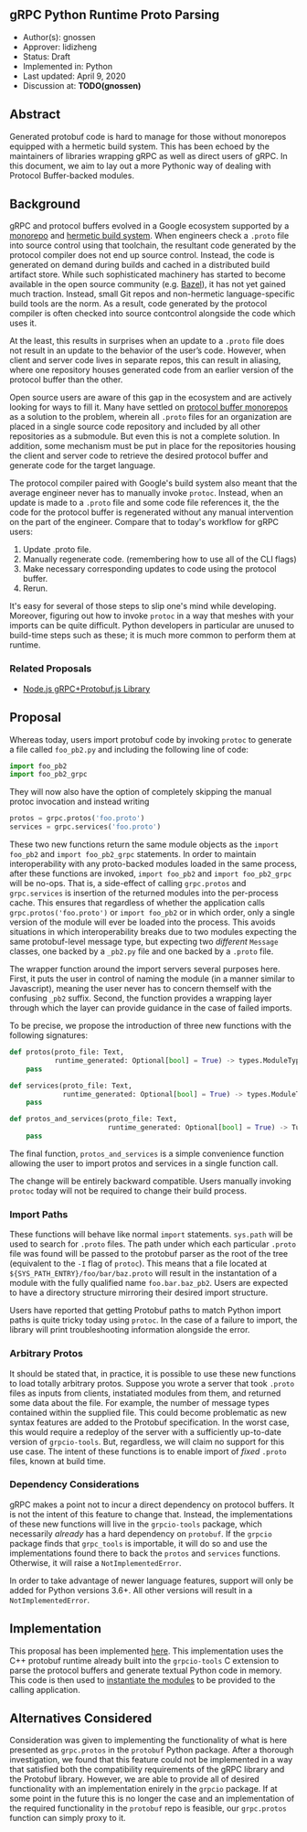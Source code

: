 gRPC Python Runtime Proto Parsing
----
* Author(s): gnossen
* Approver: lidizheng
* Status: Draft
* Implemented in: Python
* Last updated: April 9, 2020
* Discussion at: **TODO(gnossen)**

## Abstract

Generated protobuf code is hard to manage for those without monorepos equipped with a hermetic build system. This has been echoed by the maintainers of libraries wrapping gRPC as well as direct users of gRPC. In this document, we aim to lay out a more Pythonic way of dealing with Protocol Buffer-backed modules.


## Background

gRPC and protocol buffers evolved in a Google ecosystem supported by a [monorepo](https://www.wired.com/2015/09/google-2-billion-lines-codeand-one-place/) and [hermetic build system](https://arxiv.org/pdf/1702.01715.pdf). When engineers check a `.proto` file into source control using that toolchain, the resultant code generated by the protocol compiler does not end up source control. Instead, the code is generated on demand during builds and cached in a distributed build artifact store. While such sophisticated machinery has started to become available in the open source community (e.g. [Bazel](https://bazel.build/)), it has not yet gained much traction. Instead, small Git repos and non-hermetic language-specific build tools are the norm. As a result, code generated by the protocol compiler is often checked into source contcontrol alongside the code which uses it.

At the least, this results in surprises when an update to a `.proto` file does not result in an update to the behavior of the user’s code. However, when client and server code lives in separate repos, this can result in aliasing, where one repository houses generated code from an earlier version of the protocol buffer than the other.

Open source users are aware of this gap in the ecosystem and are actively looking for ways to fill it. Many have settled on [protocol buffer monorepos](https://medium.com/namely-labs/how-we-build-grpc-services-at-namely-52a3ae9e7c35) as a solution to the problem, wherein all `.proto` files for an organization are placed in a single source code repository and included by all other repositories as a submodule. But even this is not a complete solution. In addition, some mechanism must be put in place for the repositories housing the client and server code to retrieve the desired protocol buffer and generate code for the target language.

The protocol compiler paired with Google's build system also meant that the average engineer never has to manually invoke `protoc`. Instead, when an update is made to a `.proto` file and some code file references it, the the code for the protocol buffer is regenerated without any manual intervention on the part of the engineer. Compare that to today's workflow for gRPC users:

 1. Update .proto file.
 2. Manually regenerate code. (remembering how to use all of the CLI flags)
 3. Make necessary corresponding updates to code using the protocol buffer.
 4. Rerun.

It's easy for several of those steps to slip one's mind while developing. Moreover, figuring out how to invoke `protoc` in a way that meshes with your imports can be quite difficult. Python developers in particular are unused to build-time steps such as these; it is much more common to perform them at runtime.

### Related Proposals

* [Node.js gRPC+Protobuf.js Library](https://github.com/grpc/proposal/blob/master/L23-node-protobufjs-library.md)


## Proposal

Whereas today, users import protobuf code by invoking `protoc` to generate a file called `foo_pb2.py` and including the following line of code:

```python
import foo_pb2
import foo_pb2_grpc
```

They will now also have the option of completely skipping the manual protoc invocation and instead writing

```python
protos = grpc.protos('foo.proto')
services = grpc.services('foo.proto')
```

These two new functions return the same module objects as the `import foo_pb2` and `import foo_pb2_grpc` statements. In order to maintain interoperability with any proto-backed modules loaded in the same process, after these functions are invoked, `import foo_pb2` and `import foo_pb2_grpc` will be no-ops. That is, a side-effect of calling `grpc.protos` and `grpc.services` is insertion of the returned modules into the per-process cache. This ensures that regardless of whether the application calls `grpc.protos('foo.proto')` or `import foo_pb2` or in which order, only a single version of the module will ever be loaded into the process. This avoids situations in which interoperability breaks due to two modules expecting the same protobuf-level message type, but expecting two *different* `Message` classes, one backed by a `_pb2.py` file and one backed by a `.proto` file.

The wrapper function around the import servers several purposes here. First, it puts the user in control of naming the module (in a manner similar to Javascript), meaning the user never has to concern themself with the confusing `_pb2` suffix. Second, the function provides a wrapping layer through which the layer can provide guidance in the case of failed imports.

To be precise, we propose the introduction of three new functions with the following signatures:

```python
def protos(proto_file: Text,
           runtime_generated: Optional[bool] = True) -> types.ModuleType:
    pass

def services(proto_file: Text,
             runtime_generated: Optional[bool] = True) -> types.ModuleType:
    pass

def protos_and_services(proto_file: Text,
                        runtime_generated: Optional[bool] = True) -> Tuple[types.ModuleType, types.ModuleType]:
    pass
```

The final function, `protos_and_services` is a simple convenience function allowing the user to import protos and services in a single function call.

The change will be entirely backward compatible. Users manually invoking `protoc` today will not be required to change their build process.

### Import Paths

These functions will behave like normal `import` statements. `sys.path` will be used to search for `.proto` files. The path under which each particular `.proto` file was found will be passed to the protobuf parser as the root of the tree (equivalent to the `-I` flag of `protoc`). This means that a file located at `${SYS_PATH_ENTRY}/foo/bar/baz.proto` will result in the instantation of a module with the fully qualified name `foo.bar.baz_pb2`.  Users are expected to have a directory structure mirroring their desired import structure.

Users have reported that getting Protobuf paths to match Python import paths is quite tricky today using `protoc`. In the case of a failure to import, the library will print troubleshooting information alongside the error.

### Arbitrary Protos

It should be stated that, in practice, it is possible to use these new functions to load totally arbitrary protos. Suppose you wrote a server that took `.proto` files as inputs from clients, instatiated modules from them, and returned some data about the file. For example, the number of message types contained within the supplied file. This could become problematic as new syntax features are added to the Protobuf specification. In the worst case, this would require a redeploy of the server with a sufficiently up-to-date version of `grpcio-tools`. But, regardless, we will claim no support for this use case. The intent of these functions is to enable import of *fixed* `.proto` files, known at build time.

### Dependency Considerations

gRPC makes a point not to incur a direct dependency on protocol buffers. It is not the intent of this feature to change that. Instead, the implementations of these new functions will live in the `grpcio-tools` package, which necessarily *already* has a hard dependency on `protobuf`. If the `grpcio` package finds that `grpc_tools` is importable, it will do so and use the implementations found there to back the `protos` and `services` functions. Otherwise, it will raise a `NotImplementedError`.

In order to take advantage of newer language features, support will only be added for Python versions 3.6+. All other versions will result in a `NotImplementedError`.

## Implementation

This proposal has been implemented [here](https://github.com/grpc/grpc/pull/21458). This implementation uses the C++ protobuf runtime already built into the `grpcio-tools` C extension to parse the protocol buffers and generate textual Python code in memory. This code is then used to [instantiate the modules](https://www.python.org/dev/peps/pep-0302/) to be provided to the calling application.

## Alternatives Considered

Consideration was given to implementing the functionality of what is here presented as `grpc.protos` in the `protobuf` Python package. After a thorough investigation, we found that this feature could not be implemented in a way that satisfied both the compatibility requirements of the gRPC library and the Protobuf library. However, we are able to provide all of desired functionality with an implementation enirely in the `grpcio` package. If at some point in the future this is no longer the case and an implementation of the required functionality in the `protobuf` repo is feasible, our `grpc.protos` function can simply proxy to it.
